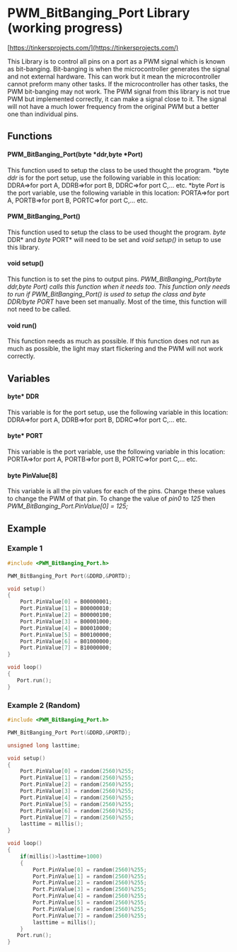 # PWM_BitBanging_Port Library (working progress)
[https://tinkersprojects.com/](https://tinkersprojects.com/)

This Library is to control all pins on a port as a PWM signal which is known as bit-banging. Bit-banging is when the microcontroller generates the signal and not external hardware. This can work but it mean the microcontroller cannot preform many other tasks. If the microcontroller has other tasks, the PWM bit-banging may not work.
The PWM signal from this library is not true PWM but implemented correctly, it can make a signal close to it. The signal will not have a much lower frequency from the original PWM but a better one than individual pins. 

## Functions

#### PWM_BitBanging_Port(byte *ddr,byte *Port)
This function used to setup the class to be used thought the program. *byte *ddr* is for the port setup, use the following variable in this location: DDRA=>for port A, DDRB=>for port B, DDRC=>for port C,... etc.  *byte *Port* is the port variable, use the following variable in this location: PORTA=>for port A, PORTB=>for port B, PORTC=>for port C,... etc. 
#### PWM_BitBanging_Port()
This function used to setup the class to be used thought the program. *byte* DDR* and *byte* PORT* will need to be set and *void setup()* in setup to use this library.
#### void setup()
This function is to set the pins to output pins. *PWM_BitBanging_Port(byte *ddr,byte *Port)* calls this function when it needs too. This function only needs to run if *PWM_BitBanging_Port()* is used to setup the class and  *byte* DDR/byte* PORT* have been set manually. Most of the time, this function will not need to be called.
#### void run()
This function needs as much as possible. If this function does not run as much as possible, the light may start flickering and the PWM will not work correctly.


## Variables

#### byte* DDR
This variable is for the port setup, use the following variable in this location: DDRA=>for port A, DDRB=>for port B, DDRC=>for port C,... etc.
#### byte* PORT
This variable is the port variable, use the following variable in this location: PORTA=>for port A, PORTB=>for port B, PORTC=>for port C,... etc. 
#### byte PinValue[8]
This variable is all the pin values for each of the pins. Change these values to change the PWM of that pin. To change the value of *pin0* to *125* then *PWM_BitBanging_Port.PinValue[0] = 125;* 


## Example
### Example 1

```c++
#include <PWM_BitBanging_Port.h>

PWM_BitBanging_Port Port(&DDRD,&PORTD);

void setup() 
{
    Port.PinValue[0] = B00000001;
    Port.PinValue[1] = B00000010;
    Port.PinValue[2] = B00000100;
    Port.PinValue[3] = B00001000;
    Port.PinValue[4] = B00010000;
    Port.PinValue[5] = B00100000;
    Port.PinValue[6] = B01000000;
    Port.PinValue[7] = B10000000;
}

void loop() 
{
   Port.run();
}
```

### Example 2 (Random)

```c++
#include <PWM_BitBanging_Port.h>

PWM_BitBanging_Port Port(&DDRD,&PORTD);

unsigned long lasttime;

void setup() 
{
    Port.PinValue[0] = random(2560)%255;
    Port.PinValue[1] = random(2560)%255;
    Port.PinValue[2] = random(2560)%255;
    Port.PinValue[3] = random(2560)%255;
    Port.PinValue[4] = random(2560)%255;
    Port.PinValue[5] = random(2560)%255;
    Port.PinValue[6] = random(2560)%255;
    Port.PinValue[7] = random(2560)%255;
    lasttime = millis();
}

void loop() 
{
    if(millis()>lasttime+1000)
    {
        Port.PinValue[0] = random(2560)%255;
        Port.PinValue[1] = random(2560)%255;
        Port.PinValue[2] = random(2560)%255;
        Port.PinValue[3] = random(2560)%255;
        Port.PinValue[4] = random(2560)%255;
        Port.PinValue[5] = random(2560)%255;
        Port.PinValue[6] = random(2560)%255;
        Port.PinValue[7] = random(2560)%255;
        lasttime = millis();
    }
   Port.run();
}
```
